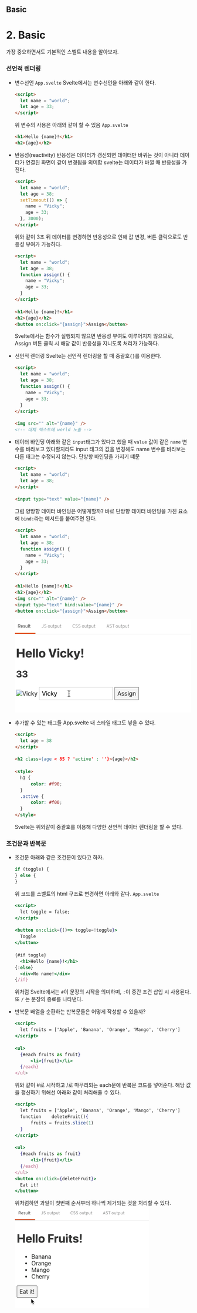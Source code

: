 ﻿## Basic

# 2. Basic

가장 중요하면서도 기본적인 스벨트 내용을 알아보자.

### 선언적 렌더링

- 변수선언
  `App.svelte`
  Svelte에서는 변수선언을 아래와 같이 한다.
  ```html
  <script>
    let name = "world";
    let age = 33;
  </script>
  ```
  위 변수의 사용은 아래와 같이 할 수 있음
  `App.svelte`
  ```html
  <h1>Hello {name}!</h1>
  <h2>{age}</h2>
  ```
- 반응성(reactivity)
  반응성은 데이터가 갱신되면 데이터만 바뀌는 것이 아니라 데이터가 연결된 화면이 같이 변경됨을 의미함
  svelte는 데이터가 바뀔 때 반응성을 가진다.

  ```html
  <script>
    let name = "world";
    let age = 38;
    setTimeout(() => {
      name = "Vicky";
      age = 33;
    }, 3000);
  </script>
  ```

  위와 같이 3초 뒤 데이터를 변경하면 반응성으로 인해 값 변경, 버튼 클릭으로도 반응성 부여가 가능하다.

  ```html
  <script>
    let name = "world";
    let age = 38;
    function assign() {
      name = "Vicky";
      age = 33;
    }
  </script>

  <h1>Hello {name}!</h1>
  <h2>{age}</h2>
  <button on:click="{assign}">Assign</button>
  ```

  Svelte에서는 함수가 실행되지 않으면 반응성 부여도 이루어지지 않으므로, Assign 버튼 클릭 시 해당 값이 반응성을 지니도록 처리가 가능하다.

- 선언적 렌더링
  Svelte는 선언적 렌더링을 할 때 중괄호`{}`를 이용한다.

  ```html
  <script>
    let name = "world";
    let age = 38;
    function assign() {
      name = "Vicky";
      age = 33;
    }
  </script>

  <img src="" alt="{name}" />
  <!-- 대체 텍스트에 world 노출 -->
  ```

- 데이터 바인딩
  아래와 같은 `input`태그가 있다고 했을 때 `value` 값이 같은 `name` 변수를 바라보고 있다할지라도 input 태그의 값을 변경해도 name 변수를 바라보는 다른 태그는 수정되지 않는다. 단방향 바인딩을 가지기 떄문

  ```html
  <script>
    let name = "world";
    let age = 38;
  </script>

  <input type="text" value="{name}" />
  ```

  그럼 양방향 데이터 바인딩은 어떻게할까?
  바로 단방향 데이터 바인딩을 가진 요소에 `bind:`라는 메서드를 붙여주면 된다.

  ```html
  <script>
    let name = "world";
    let age = 38;
    function assign() {
      name = "Vicky";
      age = 33;
    }
  </script>

  <h1>Hello {name}!</h1>
  <h2>{age}</h2>
  <img src="" alt="{name}" />
  <input type="text" bind:value="{name}" />
  <button on:click="{assign}">Assign</button>
  ```

  ![](../img/220608-1.gif)

- 추가할 수 있는 태그들
  App.svelte 내 스타일 태그도 넣을 수 있다.

  ```html
  <script>
  	let age = 38
  </script>

  <h2 class={age < 85 ? 'active' : ''}>{age}</h2>

  <style>
  	h1 {
  		color: #f90;
  	}
  	.active {
  		color: #f00;
  	}
  </style>
  ```

  Svelte는 위와같이 중괄호를 이용해 다양한 선언적 데이터 렌더링을 할 수 있다.

### 조건문과 반복문

- 조건문
  아래와 같은 조건문이 있다고 하자.

  ```jsx
  if (toggle) {
  } else {
  }
  ```

  위 코드를 스벨트의 html 구조로 변경하면 아래와 같다.
  `App.svelte`

  ```jsx
  <script>
  	let toggle = false;
  </script>

  <button on:click={()=> toggle=!toggle}>
  	Toggle
  </button>

  {#if toggle}
  	<h1>Hello {name}!</h1>
  {:else}
  	<div>No name!</div>
  {/if}
  ```

  위처럼 Svelte에서는 `#`이 문장의 시작을 의미하며, `:`이 중간 조건 삽입 시 사용된다.
  또 `/` 는 문장의 종료를 나타낸다.

- 반복문
  배열을 순환하는 반복문들은 어떻게 작성할 수 있을까?

  ```jsx
  <script>
  	let fruits = ['Apple', 'Banana', 'Orange', 'Mango', 'Cherry']
  </script>

  <ul>
  	{#each fruits as fruit}
  		<li>{fruit}</li>
  	{/each}
  </ul>
  ```

  위와 같이 #로 시작하고 /로 마무리되는 each문에 반복문 코드를 넣어준다.
  해당 값을 갱신하기 위해선 아래와 같이 처리해줄 수 있다.

  ```jsx
  <script>
  	let fruits = ['Apple', 'Banana', 'Orange', 'Mango', 'Cherry']
  	function	deleteFruit(){
  		fruits = fruits.slice(1)
  	}
  </script>

  <ul>
  	{#each fruits as fruit}
  		<li>{fruit}</li>
  	{/each}
  </ul>
  <button on:click={deleteFruit}>
  	Eat it!
  </button>
  ```

  위처럼하면 과일이 첫번째 순서부터 하나씩 제거되는 것을 처리할 수 있다.
  ![](../img/220609-1.gif)
